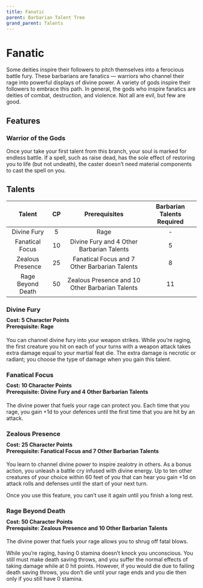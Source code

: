 ```yaml
---
title: Fanatic
parent: Barbarian Talent Tree
grand_parent: Talents
---
```


# Fanatic
Some deities inspire their followers to pitch themselves into a ferocious battle fury. These barbarians are fanatics — warriors who channel their rage into powerful displays of divine power. A variety of gods inspire their followers to embrace this path. In general, the gods who inspire fanatics are deities of combat, destruction, and violence. Not all are evil, but few are good.

## Features

### Warrior of the Gods
Once your take your first talent from this branch, your soul is marked for endless battle. If a spell, such as raise dead, has the sole effect of restoring you to life (but not undeath), the caster doesn’t need material components to cast the spell on you.

## Talents

| Talent | CP | Prerequisites | Barbarian Talents Required |
|:------:|:--:|:-------------:|:--------------------------:|
| Divine Fury | 5  | Rage | - |
| Fanatical Focus | 10 | Divine Fury and 4 Other Barbarian Talents | 5 |
| Zealous Presence | 25 | Fanatical Focus and 7 Other Barbarian Talents | 8 |
| Rage Beyond Death | 50 | Zealous Presence and 10 Other Barbarian Talents | 11 |

### Divine Fury

<div style="margin-top:-10px;"></div>

#### **Cost:** 5 Character Points<br>**Prerequisite:** Rage
You can channel divine fury into your weapon strikes. While you’re raging, the first creature you hit on each of your turns with a weapon attack takes extra damage equal to your martial feat die. The extra damage is necrotic or radiant; you choose the type of damage when you gain this talent.

### Fanatical Focus

<div style="margin-top:-10px;"></div>

#### **Cost:** 10 Character Points<br>**Prerequisite:** Divine Fury and 4 Other Barbarian Talents
The divine power that fuels your rage can protect you. Each time that you rage, you gain +1d to your defences until the first time that you are hit by an attack.

### Zealous Presence

<div style="margin-top:-10px;"></div>

#### **Cost:** 25 Character Points<br>**Prerequisite:** Fanatical Focus and 7 Other Barbarian Talents
You learn to channel divine power to inspire zealotry in others. As a bonus action, you unleash a battle cry infused with divine energy. Up to ten other creatures of your choice within 60 feet of you that can hear you gain +1d on attack rolls and defenses until the start of your next turn.

Once you use this feature, you can’t use it again until you finish a long rest.

### Rage Beyond Death

<div style="margin-top:-10px;"></div>

#### **Cost:** 50 Character Points<br>**Prerequisite:** Zealous Presence and 10 Other Barbarian Talents
The divine power that fuels your rage allows you to shrug off fatal blows.

While you’re raging, having 0 stamina doesn’t knock you unconscious. You still must make death saving throws, and you suffer the normal effects of taking damage while at 0 hit points. However, if you would die due to failing death saving throws, you don’t die until your rage ends and you die then only if you still have 0 stamina.

